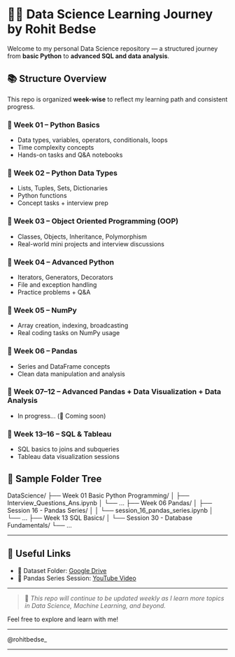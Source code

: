 # 👨‍💻 Data Science Learning Journey by Rohit Bedse

Welcome to my personal Data Science repository — a structured journey from **basic Python** to **advanced SQL and data analysis**.

## 📚 Structure Overview

This repo is organized **week-wise** to reflect my learning path and consistent progress.

### 🔹 Week 01 – Python Basics
- Data types, variables, operators, conditionals, loops
- Time complexity concepts
- Hands-on tasks and Q&A notebooks

### 🔹 Week 02 – Python Data Types
- Lists, Tuples, Sets, Dictionaries
- Python functions
- Concept tasks + interview prep

### 🔹 Week 03 – Object Oriented Programming (OOP)
- Classes, Objects, Inheritance, Polymorphism
- Real-world mini projects and interview discussions

### 🔹 Week 04 – Advanced Python
- Iterators, Generators, Decorators
- File and exception handling
- Practice problems + Q&A

### 🔹 Week 05 – NumPy
- Array creation, indexing, broadcasting
- Real coding tasks on NumPy usage

### 🔹 Week 06 – Pandas
- Series and DataFrame concepts
- Clean data manipulation and analysis

### 🔹 Week 07–12 – Advanced Pandas + Data Visualization + Data Analysis
- In progress... (📌 Coming soon)

### 🔹 Week 13–16 – SQL & Tableau
- SQL basics to joins and subqueries
- Tableau data visualization sessions

## 📂 Sample Folder Tree

DataScience/
├── Week 01 Basic Python Programming/
│ ├── Interview_Questions_Ans.ipynb
│ └── ...
├── Week 06 Pandas/
│ ├── Session 16 - Pandas Series/
│ │ └── session_16_pandas_series.ipynb
│ └── ...
├── Week 13 SQL Basics/
│ └── Session 30 - Database Fundamentals/
└── ...

---


## 🔗 Useful Links

- 📁 Dataset Folder: [Google Drive](https://drive.google.com/drive/folders/1aUJ85Ea-TxVWSQNvtKjkz75fqEAqFHk6)
- 🎥 Pandas Series Session: [YouTube Video](https://www.youtube.com/live/zCDVUyq8lkw?si=XD45shjQEYcOTZLp)

---

> 📌 _This repo will continue to be updated weekly as I learn more topics in Data Science, Machine Learning, and beyond._

Feel free to explore and learn with me!
 
---

@rohitbedse_

---